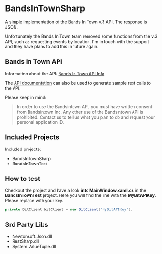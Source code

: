 # BandsInTownSharp

A simple implementation of the Bands In Town v.3 API.
The response is JSON. 

Unfortunately the Bands In Town team removed some functions from the v.3 API, such as requesting events by location.
I'm in touch with the support and they have plans to add this in future again.


## Bands In Town API
Information about the API:
[Bands In Town API Info](https://manager.bandsintown.com/support/bandsintown-api)

The [API documentation](https://app.swaggerhub.com/apis/Bandsintown/PublicAPI/3.0.0#/artist%20information/artist) can also be used to generate sample rest calls to the API.

Please keep in mind:
> In order to use the Bandsintown API, you must have written consent from Bandsintown Inc. Any other use of the Bandsintown API is prohibited. Contact us to tell us what you plan to do and request your personal application ID.


## Included Projects
Included projects:
- BandsInTownSharp
- BandsInTownTest


## How to test
Checkout the project and have a look **into MainWindow.xaml.cs** in the **BandsInTownTest** project.
Here you will find the line with the **MyBitAPIKey**. Please replace with your key.

```C#
private BitClient bitClient = new BitClient("MyBitAPIKey");
```

## 3rd Party Libs
- Newtonsoft.Json.dll
- RestSharp.dll
- System.ValueTuple.dll
